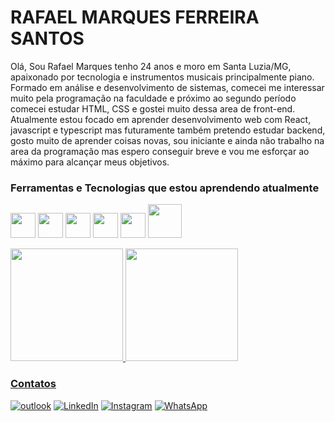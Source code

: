 
# RAFAEL MARQUES FERREIRA SANTOS


Olá, Sou Rafael Marques tenho 24 anos e moro em Santa Luzia/MG, apaixonado por tecnologia e instrumentos musicais principalmente piano. Formado em análise e desenvolvimento de sistemas, comecei me interessar muito pela programação na faculdade e próximo ao segundo período comecei estudar HTML, CSS e gostei muito dessa area de front-end. Atualmente estou focado em aprender desenvolvimento web com React, javascript e typescript mas futuramente também pretendo estudar backend, gosto muito de aprender coisas novas, sou iniciante e ainda não trabalho na area da programação mas espero conseguir breve e vou me esforçar ao máximo para alcançar meus objetivos.

### Ferramentas e Tecnologias que estou aprendendo atualmente


<img src="https://cdn.jsdelivr.net/gh/devicons/devicon/icons/html5/html5-plain-wordmark.svg" width="40" height="40"/> <img src="https://cdn.jsdelivr.net/gh/devicons/devicon/icons/css3/css3-plain-wordmark.svg" width="40" height="40" /> <img src="https://cdn.jsdelivr.net/gh/devicons/devicon/icons/javascript/javascript-original.svg" width="40" height="40" /> <img src="https://cdn.jsdelivr.net/gh/devicons/devicon/icons/typescript/typescript-original.svg" width="40" height="40" /> <img src="https://cdn.jsdelivr.net/gh/devicons/devicon/icons/react/react-original-wordmark.svg" width="40" height="40"/> <img src="https://cdn.jsdelivr.net/gh/devicons/devicon/icons/tailwindcss/tailwindcss-original-wordmark.svg" width="54" height="54"/>
          
<div>
<a href="https://github.com/rafaelmfs">
<img height="180em" src="https://github-readme-stats.vercel.app/api/top-langs/?username=rafaelmfs&layout=compact&langs_count=7&theme=gotham&hide=php,blade,shell"/>
<img height="180em" src="https://github-readme-stats.vercel.app/api?username=rafaelmfs&show_icons=true&theme=gotham&include_all_commits=true&count_private=true"/>
</div>

### Contatos

  [![outlook](https://img.shields.io/badge/Microsoft_Outlook-0078D4?style=for-the-badge&logo=microsoft-outlook&logoColor=white)](mailto:rafael.marques-98@hotmail.com) [![LinkedIn](https://img.shields.io/badge/linkedin-%230077B5.svg?style=for-the-badge&logo=linkedin&logoColor=white)](https://www.linkedin.com/in/rafael-marques-62510b13b/) [![Instagram](https://img.shields.io/badge/Instagram-%23E4405F.svg?style=for-the-badge&logo=Instagram&logoColor=white)](https://www.instagram.com/rafiss.bk/) [![WhatsApp](https://img.shields.io/badge/WhatsApp-25D366?style=for-the-badge&logo=whatsapp&logoColor=white)](https://wa.me/5531982366096)





